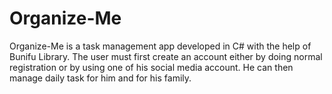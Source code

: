 # Organize-Me
Organize-Me is a task management app developed in C# with the help of Bunifu Library.
The user must first create an account either by doing normal registration or by using one of his social media account.
He can then manage daily task for him and for his family.



